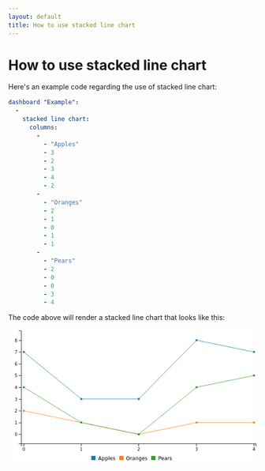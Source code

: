 ```yaml
---
layout: default
title: How to use stacked line chart
---
```


# How to use stacked line chart
Here's an example code regarding the use of stacked line chart: 

```yaml
dashboard "Example": 
  - 
    stacked line chart: 
      columns: 
        - 
          - "Apples"
          - 3
          - 2
          - 3
          - 4
          - 2
        - 
          - "Oranges"
          - 2
          - 1
          - 0
          - 1
          - 1
        - 
          - "Pears"
          - 2
          - 0
          - 0
          - 3
          - 4

```
The code above will render a stacked line chart that looks like this:

![](../screenshots/stacked_line_chart.png)
